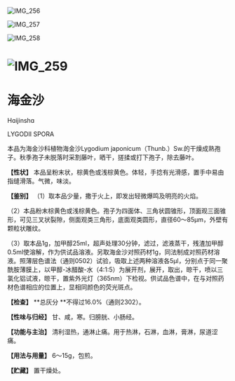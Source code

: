   
![IMG_256](/medicine-image/hai-jin-sha/1.png)

![IMG_257](/medicine-image/hai-jin-sha/2.png)

![IMG_258](/medicine-image/hai-jin-sha/3.png)

# ![IMG_259](/medicine-image/hai-jin-sha/4.png)

# ****海金沙****

Hɑijinshɑ

LYGODII SPORA

本品为海金沙科植物海金沙Lygodium japonicum（Thunb.）Sw.的干燥成熟孢子。秋季孢子未脱落时采割藤叶，晒干，搓揉或打下孢子，除去藤叶。

**【性状】** 本品呈粉末状，棕黄色或浅棕黄色。体轻，手捻有光滑感，置手中易由指缝滑落。气微，味淡。

**【鉴别】** （1）取本品少量，撒于火上，即发出轻微爆鸣及明亮的火焰。

（2）本品粉末棕黄色或浅棕黄色。孢子为四面体、三角状圆锥形，顶面观三面锥形，可见三叉状裂隙，侧面观类三角形，底面观类圆形，直径60～85μm，外壁有颗粒状雕纹。

（3）取本品1g，加甲醇25ml，超声处理30分钟，滤过，滤液蒸干，残渣加甲醇0.5ml使溶解，作为供试品溶液。另取海金沙对照药材1g，同法制成对照药材溶液。照薄层色谱法（通则0502）试验，吸取上述两种溶液各5μl，分别点于同一聚酰胺薄膜上，以甲醇-冰醋酸-水（4:1:5）为展开剂，展开，取出，晾干，喷以三氯化铝试液，晾干，置紫外光灯（365nm）下检视。供试品色谱中，在与对照药材色谱相应的位置上，显相同颜色的荧光斑点。

**【检查】** **总灰分 **不得过16.0\%（通则2302）。

**【性味与归经】** 甘、咸，寒。归膀胱、小肠经。

**【功能与主治】** 清利湿热，通淋止痛。用于热淋，石淋，血淋，膏淋，尿道涩痛。

**【用法与用量】** 6～15g，包煎。

**【贮藏】** 置干燥处。